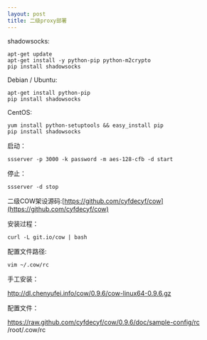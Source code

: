 ```yaml
---
layout: post
title: 二级proxy部署
---
```


shadowsocks:

    apt-get update
    apt-get install -y python-pip python-m2crypto
    pip install shadowsocks

Debian / Ubuntu:

    apt-get install python-pip
    pip install shadowsocks

CentOS:

    yum install python-setuptools && easy_install pip
    pip install shadowsocks

启动：

    ssserver -p 3000 -k password -m aes-128-cfb -d start

停止：

    ssserver -d stop



二级COW架设源码:[https://github.com/cyfdecyf/cow](https://github.com/cyfdecyf/cow)

安装过程：

    curl -L git.io/cow | bash

配置文件路径:

    vim ~/.cow/rc



手工安装：

http://dl.chenyufei.info/cow/0.9.6/cow-linux64-0.9.6.gz

配置文件：

https://raw.github.com/cyfdecyf/cow/0.9.6/doc/sample-config/rc /root/.cow/rc
